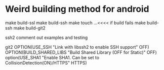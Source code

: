 # Weird building method for android

make build-ssl
make build-ssh
make touch ...<<<< if build fails
make build-ssh
make build-git2

ssh2
comment out examples and testing

git2
OPTION(USE_SSH              "Link with libssh2 to enable SSH support"        OFF)
OPTION(BUILD_SHARED_LIBS        "Build Shared Library (OFF for Static)"          OFF)
option(USE_SHA1                "Enable SHA1. Can be set to CollisionDetection(ON)/HTTPS" HTTPS)